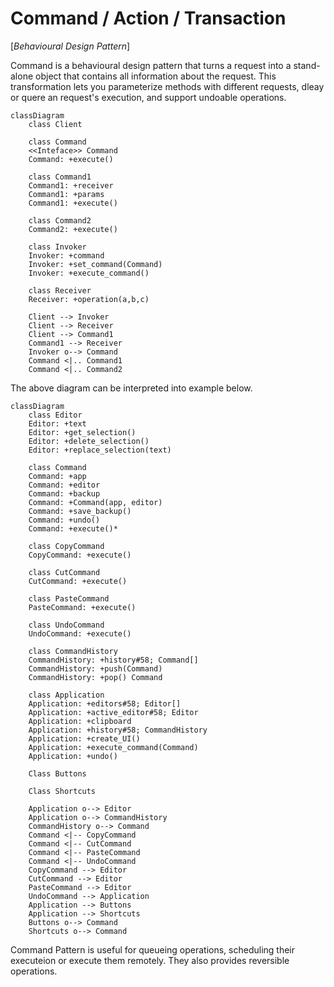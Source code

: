 # Command / Action / Transaction

[*Behavioural Design Pattern*]

Command is a behavioural design pattern that turns a request
into a stand-alone object that contains all information about
the request. This transformation lets you parameterize
methods with different requests, dleay or quere an request's
execution, and support undoable operations.


```mermaid
classDiagram
    class Client

    class Command
    <<Inteface>> Command
    Command: +execute()

    class Command1
    Command1: +receiver
    Command1: +params
    Command1: +execute()

    class Command2
    Command2: +execute()

    class Invoker
    Invoker: +command
    Invoker: +set_command(Command)
    Invoker: +execute_command()

    class Receiver
    Receiver: +operation(a,b,c)

    Client --> Invoker
    Client --> Receiver
    Client --> Command1
    Command1 --> Receiver
    Invoker o--> Command
    Command <|.. Command1
    Command <|.. Command2

```

The above diagram can be interpreted into example below.

```mermaid
classDiagram
    class Editor
    Editor: +text
    Editor: +get_selection()
    Editor: +delete_selection()
    Editor: +replace_selection(text)

    class Command
    Command: +app
    Command: +editor
    Command: +backup
    Command: +Command(app, editor)
    Command: +save_backup()
    Command: +undo()
    Command: +execute()*

    class CopyCommand
    CopyCommand: +execute()

    class CutCommand
    CutCommand: +execute()

    class PasteCommand
    PasteCommand: +execute()

    class UndoCommand
    UndoCommand: +execute()

    class CommandHistory
    CommandHistory: +history#58; Command[]
    CommandHistory: +push(Command)
    CommandHistory: +pop() Command

    class Application
    Application: +editors#58; Editor[]
    Application: +active_editor#58; Editor
    Application: +clipboard
    Application: +history#58; CommandHistory
    Application: +create_UI()
    Application: +execute_command(Command)
    Application: +undo()

    Class Buttons

    Class Shortcuts

    Application o--> Editor
    Application o--> CommandHistory
    CommandHistory o--> Command
    Command <|-- CopyCommand
    Command <|-- CutCommand
    Command <|-- PasteCommand
    Command <|-- UndoCommand
    CopyCommand --> Editor
    CutCommand --> Editor
    PasteCommand --> Editor
    UndoCommand --> Application
    Application --> Buttons
    Application --> Shortcuts
    Buttons o--> Command
    Shortcuts o--> Command

```

Command Pattern is useful for queueing operations, scheduling
their executeion or execute them remotely. They also provides
reversible operations.